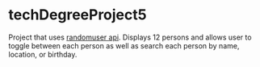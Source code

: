 # techDegreeProject5
Project that uses <a href="https://randomuser.me/documentation" target="_blank">randomuser api<a/>. Displays 12 persons and allows user to toggle between each person as well as search each person by name, location, or birthday.
